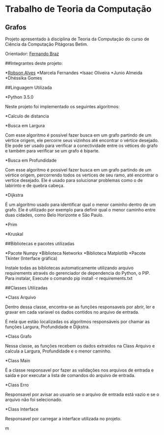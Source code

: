 Trabalho de Teoria da Computação
=================================================

Grafos
------

Projeto apresentado à disciplina de Teoria da Computação do curso de Ciência da Computação Pitágoras Betim.

Orientador: [Fernando Braz](https://github.com/fernandoafb)

##Integrantes deste projeto:

*[Robson Alves](https://github.com/robsonalvesbh)
*Marcela Fernandes
*Isaac Oliveira
*Junio Almeida
*Dhéssika Gomes

##Linguagem Utilizada

*Python 3.5.0

Neste projeto foi implementado os seguintes algoritmos:

*Calculo de distancia

*Busca em Largura

Com esse algoritmo é possivel fazer busca em um grafo partindo de um vértice origem, ele percorre seus vizinhos até encontrar o vértice 
desejado. Ele pode ser usado para verificar a conectividade entre os vétices do grafo e também para verificar se um grafo é biparte.

*Busca em Profundidade

Com esse algoritmo é possivel fazer busca em um grafo partindo de um vértice origem, percorrendo todos os vertices de seu ramo, até encontrar
o vertice desejado. Ele é usado para solucionar problemas como o de labirinto e de quebra cabeça. 

*Dijkstra

É um algoritmo usado para identificar qual o menor caminho dentro de um grafo. Ele é utilizado por exemplo para definir 
qual o menor caminho entre duas cidades, como Belo Horizonte e São Paulo.

*Prim

*Kruskal


##Bibliotecas e pacotes utilizadas

*Pacote Numpy
*Biblioteca Networkx
*Biblioteca Matplotlib
*Pacote Tkinter (Interface gráfica)

Instale todas as bibliotecas automaticamente utilizando arquivo requirements através do gerenciador de dependencia do Python, o PIP.
Para instalar, Execute o comando pip install -r requirements.txt

##Classes Utilizadas

*Class Arquivo

Dentro dessa classe, encontra-se as funções responsaveis por abrir, ler e gravar em cada variavel os dados contidos no arquivo de entrada.

É nela que estão localizadas os algoritmos responsáveis por chamar as funções Largura, Profundidade e Dijkstra. 

*Class Grafo

Nessa classe, as funções recebem os dados extraidos na Class Arquivo e calcula a Largura, Profundidade e o menor caminho. 

*Class Main

É a classe responsavel por fazer as validações nos arquivos de entrada e saída e por executar a lista de comandos do arquivo de entrada.

*Class Erro

Responsavel por avisar ao usuario se o arquivo de entrada está vazio e se o arquivo não foi selecionado.

*Class Interface

Responsavel por carregar a interface utilizada no projeto.










m